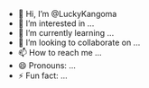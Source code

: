 - 👋 Hi, I’m @LuckyKangoma
- 👀 I’m interested in ...
- 🌱 I’m currently learning ...
- 💞️ I’m looking to collaborate on ...
- 📫 How to reach me ...
- 😄 Pronouns: ...
- ⚡ Fun fact: ...

<!---
LuckyKangoma/LuckyKangoma is a ✨ special ✨ repository because its `README.md` (this file) appears on your GitHub profile.
You can click the Preview link to take a look at your changes.
--->

